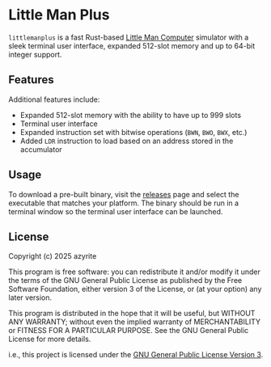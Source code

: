 # Little Man Plus

`littlemanplus` is a fast Rust-based [Little Man Computer](https://en.wikipedia.org/wiki/Little_Man_Computer) simulator
with a sleek terminal user interface, expanded 512-slot memory and up to 64-bit integer support.

## Features

Additional features include:

- Expanded 512-slot memory with the ability to have up to 999 slots
- Terminal user interface
- Expanded instruction set with bitwise operations (`BWN`, `BWO`, `BWX`, etc.)
- Added `LDR` instruction to load based on an address stored in the accumulator

## Usage

To download a pre-built binary, visit the [releases](https://github.com/azyrite/littlemanplus/releases/latest) page and
select the executable that matches your platform. The binary should be run in a terminal window so the terminal user
interface can be launched.

## License
Copyright (c) 2025 azyrite

This program is free software: you can redistribute it and/or modify
it under the terms of the GNU General Public License as published by
the Free Software Foundation, either version 3 of the License, or
(at your option) any later version.

This program is distributed in the hope that it will be useful,
but WITHOUT ANY WARRANTY; without even the implied warranty of
MERCHANTABILITY or FITNESS FOR A PARTICULAR PURPOSE.  See the
GNU General Public License for more details.

i.e., this project is licensed under the [GNU General Public License Version 3](/LICENSE).
